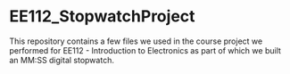 # EE112_StopwatchProject
This repository contains a few files we used in the course project we performed for EE112 - Introduction to Electronics as part of which we built an MM:SS digital stopwatch.
